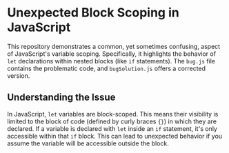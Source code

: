 # Unexpected Block Scoping in JavaScript

This repository demonstrates a common, yet sometimes confusing, aspect of JavaScript's variable scoping.  Specifically, it highlights the behavior of `let` declarations within nested blocks (like `if` statements).  The `bug.js` file contains the problematic code, and `bugSolution.js` offers a corrected version.

## Understanding the Issue

In JavaScript, `let` variables are block-scoped.  This means their visibility is limited to the block of code (defined by curly braces `{}`) in which they are declared.  If a variable is declared with `let` inside an `if` statement, it's only accessible within that `if` block.  This can lead to unexpected behavior if you assume the variable will be accessible outside the block.